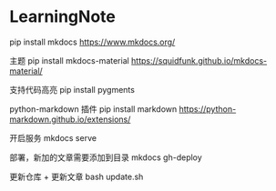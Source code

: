# LearningNote

pip install mkdocs
https://www.mkdocs.org/

主题
pip install mkdocs-material
https://squidfunk.github.io/mkdocs-material/

支持代码高亮
pip install pygments

python-markdown 插件
pip install markdown
https://python-markdown.github.io/extensions/

开启服务
mkdocs serve

部署，新加的文章需要添加到目录
mkdocs gh-deploy

更新仓库 + 更新文章
bash update.sh
